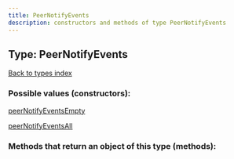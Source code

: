 ```yaml
---
title: PeerNotifyEvents
description: constructors and methods of type PeerNotifyEvents
---
```

## Type: PeerNotifyEvents  
[Back to types index](index.md)



### Possible values (constructors):

[peerNotifyEventsEmpty](../constructors/peerNotifyEventsEmpty.md)  

[peerNotifyEventsAll](../constructors/peerNotifyEventsAll.md)  



### Methods that return an object of this type (methods):



